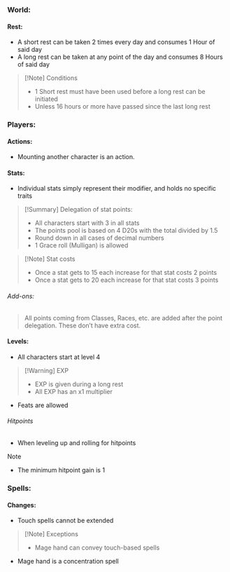 ### World:
#### Rest:
- A short rest can be taken 2 times every day and consumes 1 Hour of said day
- A long rest can be taken at any point of the day and consumes 8 Hours of said day
> [!Note] Conditions
> - 1 Short rest must have been used before a long rest can be initiated 
> - Unless 16 hours or more have passed since the last long rest

### Players:
#### Actions:
- Mounting another character is an action.

#### Stats:
- Individual stats simply represent their modifier, and holds no specific traits
> [!Summary] Delegation of stat points:
> - All characters start with 3 in all stats
>- The points pool is based on 4 D20s with the total divided by 1.5
>- Round down in all cases of decimal numbers
> - 1 Grace roll (Mulligan) is allowed

> [!Note] Stat costs
>- Once a stat gets to 15 each increase for that stat costs 2 points
>- Once a stat gets to 20 each increase for that stat costs 3 points

###### Add-ons:
> All points coming from Classes, Races, etc. are added after the point delegation.
> These don’t have extra cost.

#### Levels:
- All characters start at level 4
> [!Warning] EXP
>- EXP is given during a long rest
>- All EXP has an x1 multiplier
- Feats are allowed

###### Hitpoints
- When leveling up and rolling for hitpoints
> [!Note]
>- The minimum hitpoint gain is 1

### Spells:
#### Changes:
- Touch spells cannot be extended
> [!Note] Exceptions
>- Mage hand can convey touch-based spells
- Mage hand is a concentration spell
